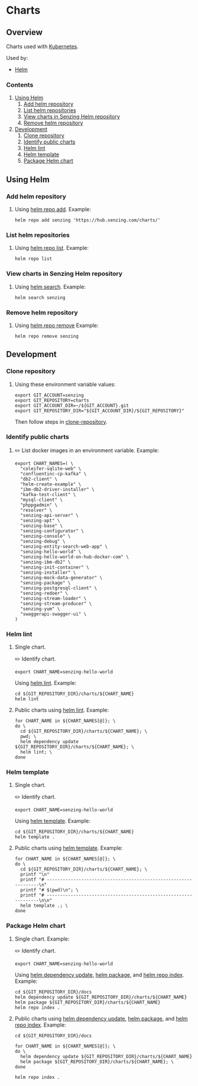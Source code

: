 # Charts

## Overview

Charts used with [Kubernetes](https://github.com/Senzing/knowledge-base/blob/master/WHATIS/kubernetes.md).

Used by:

- [Helm](https://github.com/Senzing/knowledge-base/blob/master/WHATIS/helm.md)

### Contents

1. [Using Helm](#using-helm)
    1. [Add helm repository](#add-helm-repository)
    1. [List helm repositories](#list-helm-repositories)
    1. [View charts in Senzing Helm repository](#view-charts-in-senzing-helm-repository)
    1. [Remove helm repository](#remove-helm-repository)
1. [Development](#development)
    1. [Clone repository](#clone-repository)
    1. [Identify public charts](#identify-public-charts)
    1. [Helm lint](#helm-lint)
    1. [Helm template](#helm-template)
    1. [Package Helm chart](#package-helm-chart)

## Using Helm

### Add helm repository

1. Using
   [helm repo add](https://helm.sh/docs/helm/helm_repo_add/).
   Example:

    ```console
    helm repo add senzing 'https://hub.senzing.com/charts/'
    ```

### List helm repositories

1. Using
   [helm repo list](https://helm.sh/docs/helm/helm_repo_list/).
   Example:

    ```console
    helm repo list
    ```

### View charts in Senzing Helm repository

1. Using
   [helm search](https://helm.sh/docs/helm/helm_search/).
   Example:

    ```console
    helm search senzing
    ```

### Remove helm repository

1. Using
   [helm repo remove](https://helm.sh/docs/helm/helm_repo_remove/)
   Example:

    ```console
    helm repo remove senzing
    ```

## Development

### Clone repository

1. Using these environment variable values:

    ```console
    export GIT_ACCOUNT=senzing
    export GIT_REPOSITORY=charts
    export GIT_ACCOUNT_DIR=~/${GIT_ACCOUNT}.git
    export GIT_REPOSITORY_DIR="${GIT_ACCOUNT_DIR}/${GIT_REPOSITORY}"
    ```

   Then follow steps in [clone-repository](https://github.com/Senzing/knowledge-base/blob/master/HOWTO/clone-repository.md).

### Identify public charts

1. :pencil2: List docker images in an environment variable.  Example:

    ```console
    export CHART_NAMES=( \
      "coleifer-sqlite-web" \
      "confluentinc-cp-kafka" \
      "db2-client" \
      "helm-create-example" \
      "ibm-db2-driver-installer" \
      "kafka-test-client" \
      "mysql-client" \
      "phppgadmin" \
      "resolver" \
      "senzing-api-server" \
      "senzing-apt" \
      "senzing-base" \
      "senzing-configurator" \
      "senzing-console" \
      "senzing-debug" \
      "senzing-entity-search-web-app" \
      "senzing-hello-world" \
      "senzing-hello-world-on-hub-docker-com" \
      "senzing-ibm-db2" \
      "senzing-init-container" \
      "senzing-installer" \
      "senzing-mock-data-generator" \
      "senzing-package" \
      "senzing-postgresql-client" \
      "senzing-redoer" \
      "senzing-stream-loader" \
      "senzing-stream-producer" \
      "senzing-yum" \
      "swaggerapi-swagger-ui" \
    )
    ```

### Helm lint

1. Single chart.

    :pencil2: Identify chart.

    ```console
    export CHART_NAME=senzing-hello-world
    ```

   Using
   [helm lint](https://helm.sh/docs/helm/helm_lint/).
   Example:

    ```console
    cd ${GIT_REPOSITORY_DIR}/charts/${CHART_NAME}
    helm lint
    ```

1. Public charts using
   [helm lint](https://helm.sh/docs/helm/helm_lint/).
   Example:

    ```console
    for CHART_NAME in ${CHART_NAMES[@]}; \
    do \
      cd ${GIT_REPOSITORY_DIR}/charts/${CHART_NAME}; \
      pwd; \
      helm dependency update ${GIT_REPOSITORY_DIR}/charts/${CHART_NAME}; \
      helm lint; \
    done
    ```

### Helm template

1. Single chart.

    :pencil2: Identify chart.

    ```console
    export CHART_NAME=senzing-hello-world
    ```

   Using
   [helm template](https://helm.sh/docs/helm/helm_template/).
   Example:

    ```console
    cd ${GIT_REPOSITORY_DIR}/charts/${CHART_NAME}
    helm template .
    ```

1. Public charts using
   [helm template](https://helm.sh/docs/helm/helm_template/).
   Example:

    ```console
    for CHART_NAME in ${CHART_NAMES[@]}; \
    do \
      cd ${GIT_REPOSITORY_DIR}/charts/${CHART_NAME}; \
      printf "\n"
      printf "# ----------------------------------------------------------------\n"
      printf "# $(pwd)\n"; \
      printf "# ----------------------------------------------------------------\n\n"
      helm template .; \
    done
    ```

### Package Helm chart

1. Single chart. Example:

    :pencil2: Identify chart.

    ```console
    export CHART_NAME=senzing-hello-world
    ```

   Using
   [helm dependency update](https://helm.sh/docs/helm/helm_dependency_update/),
   [helm package](https://helm.sh/docs/helm/helm_package/), and
   [helm repo index](https://helm.sh/docs/helm/helm_repo_index/).
   Example:

    ```console
    cd ${GIT_REPOSITORY_DIR}/docs
    helm dependency update ${GIT_REPOSITORY_DIR}/charts/${CHART_NAME}
    helm package ${GIT_REPOSITORY_DIR}/charts/${CHART_NAME}
    helm repo index .
    ```

1. Public charts using
   [helm dependency update](https://helm.sh/docs/helm/helm_dependency_update/),
   [helm package](https://helm.sh/docs/helm/helm_package/), and
   [helm repo index](https://helm.sh/docs/helm/helm_repo_index/).
   Example:

    ```console
    cd ${GIT_REPOSITORY_DIR}/docs

    for CHART_NAME in ${CHART_NAMES[@]}; \
    do \
      helm dependency update ${GIT_REPOSITORY_DIR}/charts/${CHART_NAME}
      helm package ${GIT_REPOSITORY_DIR}/charts/${CHART_NAME}; \
    done

    helm repo index .
    ```
